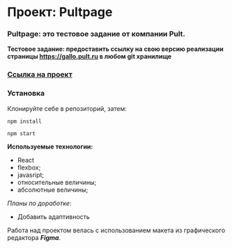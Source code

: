 # Проект: Pultpage

### Pultpage: это тестовое задание от компании Pult.

**Тестовое задание: предоставить ссылку на свою версию реализации страницы https://gallo.pult.ru в любом git хранилище**

### [Ссылка на проект](https://alex76456.github.io/pultpage/)

### Установка

Клонируйте себе в репозиторий, затем:

```
npm install

npm start
```

**Используемые технологии:**
* React
* flexbox;
* javasript;
* относительные величины;
* абсолютные величины;


*Планы по доработке*:  
* Добавить адаптивность 

Работа над проектом велась с использованием макета из графического редактора **_Figma_**.
